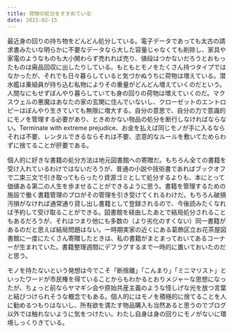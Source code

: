 ```yaml
---
title: 荷物の処分をすすめている
date: 2021-02-15
---
```


最近身の回りの持ち物をどんどん処分している。電子データであっても太古の請求書みたいな明らかに不要なデータなら大した容量じゃなくても削除し、家具や家電のようなものも大小関わらず売れれば売り、値段はつかないだろうとおもったものは廃品回収に出したりしている。もともとモノをたくさん持つタイプではなかったが、それでも日々暮らしていると気づかぬうちに荷物は増えている。潜水艦は乗組員が持ち込む私物によりその重量がどんどん増えていくのだという。人間なにもせずぼんやり暮らしていても身の回りの荷物は増えていくのだ。マクスウェルの悪魔はあなたの家の玄関に住んでいないし、クローゼットのエントロピーはぼんやり生きていても無限に増大する。自分の意思で、自分の力で意識的にモノを管理する必要があり、ときめかない物品の処分を断行しなければならない。Terminate with extreme prejudice、お金を払えば同じモノが手に入るならそれは不要、レンタルできるならそれは不要、恣意的なルールを敷いてためらわずに捨てることが肝要である。

個人的に好きな書籍の処分方法は地元図書館への寄贈だ。もちろん全ての書籍を受け入れているわけではないだろうが、普通の小説や技術書であればブックオフで二束三文で引き取ってもらったり資源ゴミとして処分するよりも、本にとって価値ある第二の人生を歩ませることができるように思う。書籍を管理するための施設で働く書籍管理のプロがその管理を引き受けてくれるわけだ。もちろん破損汚損がなければ通常通り貸し出し書籍として登録されるので、今後読みたくなれば予約して受け取ることができる。図書館を経由したあとで結局処分されることもあるだろうが、それはつまり他にも多数の（より劣化のすくない）同一書籍があるのだと思えば結局問題はない。一時期実家の近くにある葛飾区立お花茶屋図書館に一度にたくさん寄贈したときは、私の書籍がまとまっておいてあるコーナーが生まれていた。書籍整理週間にデフラグするまで一時的に置いておいたのだと思う。

モノを持たないという発想は今でこそ「断捨離」「こんまり」「ミニマリスト」といったワードが市民権を得ていることからもわかるとおりメジャーな思想になったが、ちょっと前ならヤマギシ会や原始共産主義のような怪しげな光を放つ言葉と結びつけられそうな概念でもある。個人的にはモノを積極的に捨てることを人に勧めるつもりはないし、所有欲を満たす物品購入も当然あると思うのでブログ以外では触れないように気をつけたい。わたし自身は身の回りにモノがないに環境しっくりきている。
